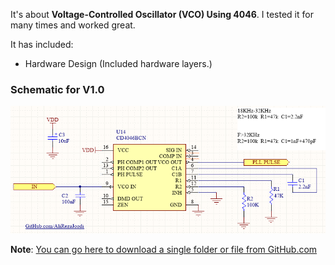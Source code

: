 It's about **Voltage-Controlled Oscillator (VCO) Using 4046**. I tested it for many times and worked great.

It has included:
- Hardware Design (Included hardware layers.)

### Schematic for V1.0
![Converter_VCO_4046](https://github.com/AliRezaJoodi/Electronic-Modules/blob/main/Converter_VCO_4046/Hardware%20Design/V1.0.png?raw=true)

**Note**: [You can go here to download a single folder or file from GitHub.com](https://minhaskamal.github.io/DownGit/#/home)
